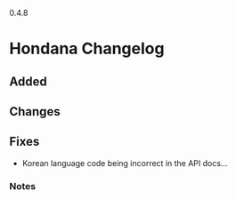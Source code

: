 0.4.8

# Hondana Changelog

## Added

## Changes

## Fixes
- Korean language code being incorrect in the API docs...

### Notes
